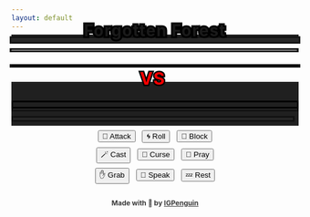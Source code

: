 ```yaml
---
layout: default
---
```

<!--Prevent auto-refresh on phone on resume-->
<meta name="viewport" content="width=device-width, initial-scale=1.0, maximum-scale=1.0, user-scalable=0" />

<meta http-equiv="Permissions-Policy" content="interest-cohort=()">
<meta name="twitter:card" content="summary" />
<meta name="twitter:site" content="{{ page.title }}" />
<meta name="twitter:title" content="{{ page.title }}" />
<meta name="twitter:image" content="{{ page.title_image }}" />

<script src="https://ajax.googleapis.com/ajax/libs/jquery/3.5.1/jquery.min.js"></script>
<link rel="stylesheet" href="https://cdnjs.cloudflare.com/ajax/libs/animate.css/4.1.1/animate.min.css"/>
<script src="js/game_loop.js"></script>

<div class= "curtain" id="id_fullscreen_curtain"></div>
<div class= "fullScreenText" id="id_fullscreen_text" style="-webkit-text-stroke: 6.5px black;
      paint-order: stroke fill;"></div>

<center class="animate__animated animate__fadeIn animate__fast">

<h2 id = "id_area" style="margin-top:-32px;
    margin-bottom:-12px;
    font-size:28px;
    letter-spacing: 1.5px;
    -webkit-text-stroke: 6.5px black;
      paint-order: stroke fill;
        position:relative; z-index:2;">Forgotten Forest</h2>

<div class="card" id="id_card" style="background-color:#202020;">

<div id="id_enemy_card_contents">
<div id = "id_enemy_info">
  <div class="box-border-dynamic" style="position:relative; z-index:1;">
  <h2 id = "id_name" style="text-align:left;
    padding-left:8px;
    letter-spacing:0.8px;
    -webkit-text-stroke: 5px #121212;
      paint-order: stroke fill;
    margin-bottom:-13px;
    margin-top:2px;
    padding-top:2px;
    background-color:#202020;"/>
  </div>

  <div class= "enemyOverlay" id="id_enemy_overlay" style="font-family:sans; font-size:88px; position:absolute; z-index:2;"></div>
<br style="clear:both" />
<div class="box-border-dynamic">
<h1 id = "id_emoji" style="margin-bottom:10px;
                            box-shadow:
                              0px 0px 0px 3px #121212;
                            padding-bottom:0px;
                            padding-top:7px;
                            margin-top:0px;
                            background-color:#272727;"/>
</div>
<h3 id = "id_stats" style="float:left;
                            text-align:left;
                            font-size:12px;
                            padding-top:1px;
                            padding-left:8px;
                            padding-bottom:0px;
                            line-height:24px;
                            margin-top:4px;
                            margin-bottom:0px;
                            margin-right:0px;
                            font-family:sans;
                            display:inline;
                            width:97.8%;
                            box-shadow:
                              0px 0px 0px 3px #000000;
                              position:relative; z-index:1;"/>
</div>
<div class="box-border" style="margin-top:42px;
  background-color:#272727;
  box-shadow:
    0px 0px 0px 3px #121212;
      margin-right:0px;">

<h4 id = "id_desc" style="float:left;
  text-align:left;
  padding-top:8px;
  padding-left:10px;
  padding-right:8px;
  margin-bottom:-23px;
  line-height:165%;
  width:95%;
  overflow: auto;"/>

<h5 id = "id_team" style="float:right;
  font-weight:300;
  margin-top:24px;
  padding-right:8px;
  overflow: auto;"/>
</div>
</div>
</div>

<p style="margin:4px;"></p>
<h3 id = "id_versus" style="margin-top:-17px;
  margin-bottom:-16px;
    color:red;
    font-size:30px;
      letter-spacing:1.5px;
      -webkit-text-stroke: 5px black;
        paint-order: stroke fill;
          position:relative; z-index:2;">VS</h3>

<div class="toolbar-card" id = "id_toolbar_card" style="padding-bottom:6px;
  margin-top:4px;
    padding-top:6px;
      background-color:#202020;">

<div class="toolbar" id = "id_player_info" style="padding-bottom:8px; padding-top:8px">

<div class="box-border-dynamic" style="margin-left:3px;
                                        margin-right:3px;
                                        padding-top:4px;
                                        padding-bottom:4px;
                                              background-color:#202020;">

<h3 id = "id_player_name" style="text-align:left;
                                  padding-left:8px;
                                  letter-spacing:0.8px;
                                  font-weight:5OO;
                                  margin-top:0px;
                                  cursor:pointer;
                                  font-size:17px;
                                  margin-bottom:0px;
                                  -webkit-text-stroke: 5px #121212;
                                    paint-order: stroke fill;"/>
</div>

<div class="box-border-dynamic" style="margin-left:3px;
                                        margin-right:3px;
                                          margin-bottom:14px;
                                            box-shadow:
                                              0px 0px 0px 3px #121212;">

<div class= "playerOverlay" id="id_player_overlay" style="font-family:sans; font-size:88px; position:absolute; z-index:2;"></div>

<h3 id = "id_player_status" style="text-align:left;
                                    padding-left:8px;
                                    font-size:12px;
                                    padding-top:5px;
                                    padding-bottom:3px;
                                    margin-bottom:-11px;
                                    margin-top:14px;
                                    font-family:sans;
                                    box-shadow:
                                      0px 0px 0px 3px #000000;
                                      position:relative; z-index:1;"/>
</div>
<div class="box-border-dynamic" style="margin-left:3px;
                                        margin-right:3px;
                                        padding-top:2px;
                                        padding-bottom:0px;
                                          box-shadow:
                                            0px 0px 0px 3px #121212;
                                              background-color:#272727;">

<h4 id = "id_log" style="margin-top:0px;
                          padding-left:8px;
                          margin-bottom:14px;
                          text-align:left;"/>
</div>
<h3 id = "id_player_party_loot" style="text-align:left;
                                        float:left;
                                        padding-top:2px;
                                        padding-bottom:2px;
                                        padding-left:8px;
                                        margin-left:3px;
                                        margin-bottom:0px;
                                        margin-top:0px;
                                        display:inline;                      
                                        width:95.8%;
                                        box-shadow:
                                          0px 0px 0px 3px #121212;
                                          background-color:#272727;"/>
</div>
</div>

<div id="id_buttons">
  <p style="margin:8px;"></p>
  <button type = "button" id = "button_attack">🎯 Attack</button>&nbsp;&nbsp;
  <button type = "button" id = "button_roll">🌀 Roll</button>&nbsp;&nbsp;
  <button type = "button" id = "button_block">🔰 Block</button>
  <p style="margin:8px;"></p>
  <button type = "button" id = "button_cast">🪄 Cast</button>&nbsp;&nbsp;
  <button type = "button" id = "button_curse">🪬 Curse</button>&nbsp;&nbsp;
  <button type = "button" id = "button_pray">🙏 Pray</button>
  <p style="margin:8px;"></p>
  <button type = "button" id = "button_grab">✋ Grab</button>&nbsp;&nbsp;
  <button type = "button" id = "button_speak">💬 Speak</button>&nbsp;&nbsp;
  <button type = "button" id = "button_sleep">💤 Rest</button>
</div>

<p style="margin:26px"></p>
<h4 style="font-size:12px; opacity:0.85; box-shadow:none;">Made with 💚 by <a href="https://github.com/IGPenguin/webcrawler/">IGPenguin</a></h4><h4 id="id_version" style="font-size:10px; margin-top:-12px; opacity:0.6; box-shadow:none;"/>
</center>
